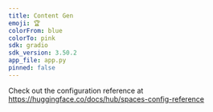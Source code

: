 ```yaml
---
title: Content Gen
emoji: 🏆
colorFrom: blue
colorTo: pink
sdk: gradio
sdk_version: 3.50.2
app_file: app.py
pinned: false
---
```


Check out the configuration reference at https://huggingface.co/docs/hub/spaces-config-reference
